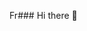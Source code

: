 Fr### Hi there 👋

<!--
**jyotisp/jyotisp** is a ✨ _special_ ✨ repository because its `README.md` (this file) appears on your GitHub profile.

Here are some ideas to get you started:

- 🔭 I’m currently working on :

Cybersecurity in TCS

- 🌱 Interests :

📌Cybersecurity
📌Devops
📌Full stack with MERN
📌Machine learning
📌AWS

- 👯 I’m looking to collaborate on ...
- 🤔 I’m looking for help with ...

- 📫 How to reach me:

Email: jyotisp710@gmail.com
LinkedIn: https://www.linkedin.com/in/jyotipawar



-->

